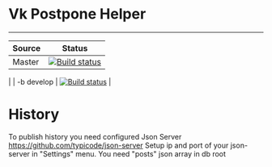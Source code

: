 # Vk Postpone Helper
----
| Source   |      Status      |
|----------|:-------------:|
| Master |  [![Build status](https://ci.appveyor.com/api/projects/status/7nt6il6hws5bfghr/branch/master?svg=true)](https://ci.appveyor.com/project/baguwka/vkpostorganizer-ftqbr/branch/master)
 | 
| -b develop |  [![Build status](https://ci.appveyor.com/api/projects/status/91051s7m651jrwsi/branch/develop?svg=true)](https://ci.appveyor.com/project/baguwka/vkpostorganizer/branch/develop) | 

# **History**

To publish history you need configured Json Server https://github.com/typicode/json-server
Setup ip and port of your json-server in "Settings" menu.
You need "posts" json array in db root
